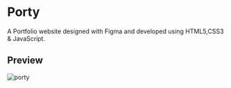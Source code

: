 # Porty
A Portfolio website designed with Figma and developed using HTML5,CSS3 &amp; JavaScript.

## Preview
![porty](https://user-images.githubusercontent.com/19891337/103416182-8a7ef900-4bab-11eb-9d60-701a05dd4f6b.png)

